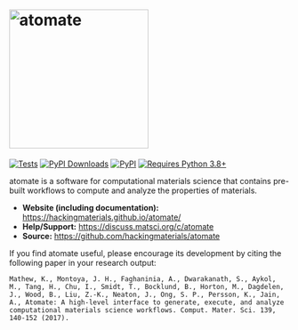 # <img alt="atomate" src="https://raw.githubusercontent.com/hackingmaterials/atomate/main/docs_rst/_static/atomate_logo_small.png" width="250">

[![Tests](https://github.com/hackingmaterials/atomate/actions/workflows/test.yml/badge.svg)](https://github.com/hackingmaterials/atomate/actions/workflows/test.yml)
[![PyPI Downloads](https://img.shields.io/pypi/dm/atomate?label=PyPI%20Downloads)](https://pypi.org/project/atomate)
[![PyPI](https://img.shields.io/pypi/v/atomate?label=PyPI%20Release)](https://pypi.org/project/atomate)
[![Requires Python 3.8+](https://img.shields.io/badge/Python-3.8+-blue.svg?label=Requires%20Python)](https://python.org/downloads)

atomate is a software for computational materials science that contains pre-built workflows to compute and analyze the properties of materials.

- **Website (including documentation):** https://hackingmaterials.github.io/atomate/
- **Help/Support:** https://discuss.matsci.org/c/atomate
- **Source:** https://github.com/hackingmaterials/atomate

If you find atomate useful, please encourage its development by citing the following paper in your research output:

```
Mathew, K., Montoya, J. H., Faghaninia, A., Dwarakanath, S., Aykol,
M., Tang, H., Chu, I., Smidt, T., Bocklund, B., Horton, M., Dagdelen,
J., Wood, B., Liu, Z.-K., Neaton, J., Ong, S. P., Persson, K., Jain,
A., Atomate: A high-level interface to generate, execute, and analyze
computational materials science workflows. Comput. Mater. Sci. 139,
140-152 (2017).
```
